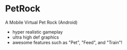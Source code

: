 # PetRock
A Mobile Virtual Pet Rock (Android)

- hyper realistic gameplay
- ultra high def graphics
- awesome features such as "Pet", "Feed", and "Train"!
